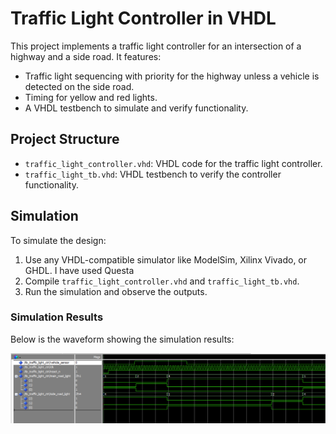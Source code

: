 
# Traffic Light Controller in VHDL
This project implements a traffic light controller for an intersection of a highway and a side road. It features:
- Traffic light sequencing with priority for the highway unless a vehicle is detected on the side road.
- Timing for yellow and red lights.
- A VHDL testbench to simulate and verify functionality.

## Project Structure
- `traffic_light_controller.vhd`: VHDL code for the traffic light controller.
- `traffic_light_tb.vhd`: VHDL testbench to verify the controller functionality.

## Simulation
To simulate the design:
1. Use any VHDL-compatible simulator like ModelSim, Xilinx Vivado, or GHDL. I have used Questa
2. Compile `traffic_light_controller.vhd` and `traffic_light_tb.vhd`.
3. Run the simulation and observe the outputs.

### Simulation Results
Below is the waveform showing the simulation results:

![Simulation Result](Simulation_Result.png)

